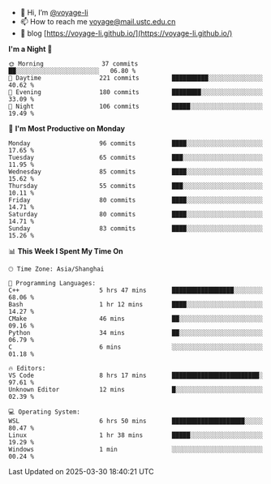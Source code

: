 - 👋 Hi, I’m [@voyage-li](https://github.com/voyage-li/)
- 📫 How to reach me [voyage@mail.ustc.edu.cn](mailto:voyage@mail.ustc.edu.cn)
- 🥤 blog [https://voyage-li.github.io/](https://voyage-li.github.io/)

<!--START_SECTION:waka-->
**I'm a Night 🦉** 

```text
🌞 Morning                37 commits          ██░░░░░░░░░░░░░░░░░░░░░░░   06.80 % 
🌆 Daytime                221 commits         ██████████░░░░░░░░░░░░░░░   40.62 % 
🌃 Evening                180 commits         ████████░░░░░░░░░░░░░░░░░   33.09 % 
🌙 Night                  106 commits         █████░░░░░░░░░░░░░░░░░░░░   19.49 % 
```
📅 **I'm Most Productive on Monday** 

```text
Monday                   96 commits          ████░░░░░░░░░░░░░░░░░░░░░   17.65 % 
Tuesday                  65 commits          ███░░░░░░░░░░░░░░░░░░░░░░   11.95 % 
Wednesday                85 commits          ████░░░░░░░░░░░░░░░░░░░░░   15.62 % 
Thursday                 55 commits          ███░░░░░░░░░░░░░░░░░░░░░░   10.11 % 
Friday                   80 commits          ████░░░░░░░░░░░░░░░░░░░░░   14.71 % 
Saturday                 80 commits          ████░░░░░░░░░░░░░░░░░░░░░   14.71 % 
Sunday                   83 commits          ████░░░░░░░░░░░░░░░░░░░░░   15.26 % 
```


📊 **This Week I Spent My Time On** 

```text
🕑︎ Time Zone: Asia/Shanghai

💬 Programming Languages: 
C++                      5 hrs 47 mins       █████████████████░░░░░░░░   68.06 % 
Bash                     1 hr 12 mins        ████░░░░░░░░░░░░░░░░░░░░░   14.27 % 
CMake                    46 mins             ██░░░░░░░░░░░░░░░░░░░░░░░   09.16 % 
Python                   34 mins             ██░░░░░░░░░░░░░░░░░░░░░░░   06.79 % 
C                        6 mins              ░░░░░░░░░░░░░░░░░░░░░░░░░   01.18 % 

🔥 Editors: 
VS Code                  8 hrs 17 mins       ████████████████████████░   97.61 % 
Unknown Editor           12 mins             █░░░░░░░░░░░░░░░░░░░░░░░░   02.39 % 

💻 Operating System: 
WSL                      6 hrs 50 mins       ████████████████████░░░░░   80.47 % 
Linux                    1 hr 38 mins        █████░░░░░░░░░░░░░░░░░░░░   19.29 % 
Windows                  1 min               ░░░░░░░░░░░░░░░░░░░░░░░░░   00.24 % 
```


 Last Updated on 2025-03-30 18:40:21 UTC
<!--END_SECTION:waka-->
